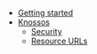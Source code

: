 * [Getting started](getting-started.md "Getting started | Creta")
* [Knossos](knossos/cli.md "Knossos | Creta")
  * [Security](knossos/auth.md "Security | Knossos | Creta")
  * [Resource URLs](knossos/resource-url.md "Resource URLs | Knossos | Creta")
